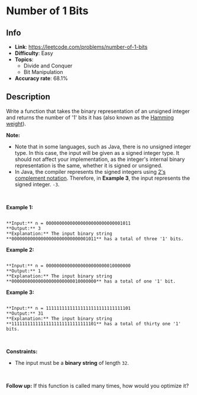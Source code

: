 # Number of 1 Bits

## Info  
- **Link**: https://leetcode.com/problems/number-of-1-bits
- **Difficulty**: Easy  
- **Topics**:   
    - Divide and Conquer
    - Bit Manipulation
- **Accuracy rate**: 68.1%  

## Description  
    
Write a function that takes the binary representation of an unsigned integer and returns the number of '1' bits it has (also known as the [Hamming weight](http://en.wikipedia.org/wiki/Hamming_weight)).


**Note:**


* Note that in some languages, such as Java, there is no unsigned integer type. In this case, the input will be given as a signed integer type. It should not affect your implementation, as the integer's internal binary representation is the same, whether it is signed or unsigned.
* In Java, the compiler represents the signed integers using [2's complement notation](https://en.wikipedia.org/wiki/Two%27s_complement). Therefore, in **Example 3**, the input represents the signed integer. `-3`.


 


**Example 1:**



```

**Input:** n = 00000000000000000000000000001011
**Output:** 3
**Explanation:** The input binary string **00000000000000000000000000001011** has a total of three '1' bits.

```

**Example 2:**



```

**Input:** n = 00000000000000000000000010000000
**Output:** 1
**Explanation:** The input binary string **00000000000000000000000010000000** has a total of one '1' bit.

```

**Example 3:**



```

**Input:** n = 11111111111111111111111111111101
**Output:** 31
**Explanation:** The input binary string **11111111111111111111111111111101** has a total of thirty one '1' bits.

```

 


**Constraints:**


* The input must be a **binary string** of length `32`.


 


**Follow up:** If this function is called many times, how would you optimize it?  
    
